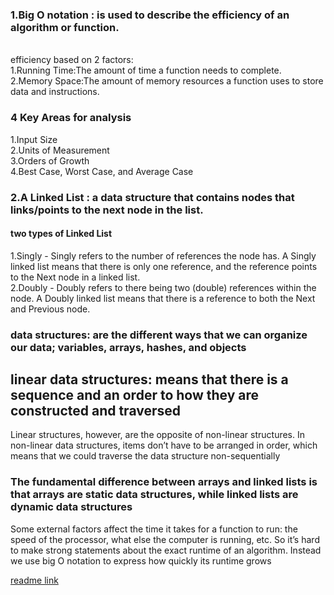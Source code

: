 ### 1.Big O notation : is used to describe the efficiency of an algorithm or function.
<br> 
efficiency  based on 2 factors:
<br>
 1.Running Time:The amount of time a function needs to complete.
 <br>
2.Memory Space:The amount of memory resources a function uses to store data and instructions.<br>

### 4 Key Areas for analysis
1.Input Size <br>
2.Units of Measurement <br>
3.Orders of Growth <br>
4.Best Case, Worst Case, and Average Case <br>

### 2.A Linked List : a data structure that contains nodes that links/points to the next node in the list.
#### two types of Linked List
1.Singly - Singly refers to the number of references the node has. A Singly linked list means that there is only one reference, and the reference points to the Next node in a linked list.<br>
2.Doubly - Doubly refers to there being two (double) references within the node. A Doubly linked list means that there is a reference to both the Next and Previous node.<br>

### data structures:  are the different ways that we can organize our data; variables, arrays, hashes, and objects 
## linear data structures:  means that there is a sequence and an order to how they are constructed and traversed 

 Linear structures, however, are the opposite of non-linear structures. In non-linear data structures, items don’t have to be arranged in order, which means that we could traverse the data structure non-sequentially
 
### The fundamental difference between arrays and linked lists is that arrays are static data structures, while linked lists are dynamic data structures
 
 Some external factors affect the time it takes for a function to run: the speed of the processor, what else the computer is running, etc. So it’s hard to make strong statements about the exact runtime of an algorithm. Instead we use big O notation to express how quickly its runtime grows

[readme link]([https://github.com/Ahmadlotfyfalah1998/reading-notes/edit/main/read-Linked%20Lists.md](https://github.com/Ahmadlotfyfalah1998/reading-notes/blob/main/read-Linked%20Lists.md](https://github.com/Ahmadlotfyfalah1998/reading-notes/blob/main/read-Linked%20Lists.md)))
